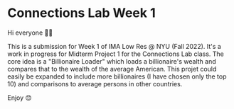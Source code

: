 # Connections Lab Week 1

Hi everyone 👋🏼

This is a submission for Week 1 of IMA Low Res @ NYU (Fall 2022). It's a work in progress for Midterm Project 1 for the Connections Lab class. The core idea is a "Billionaire Loader" which loads a billionaire's wealth and compares that to the wealth of the average American. This projet could easily be expanded to include more billionaires (I have chosen only the top 10) and comparisons to average persons in other countries.

Enjoy 😊
